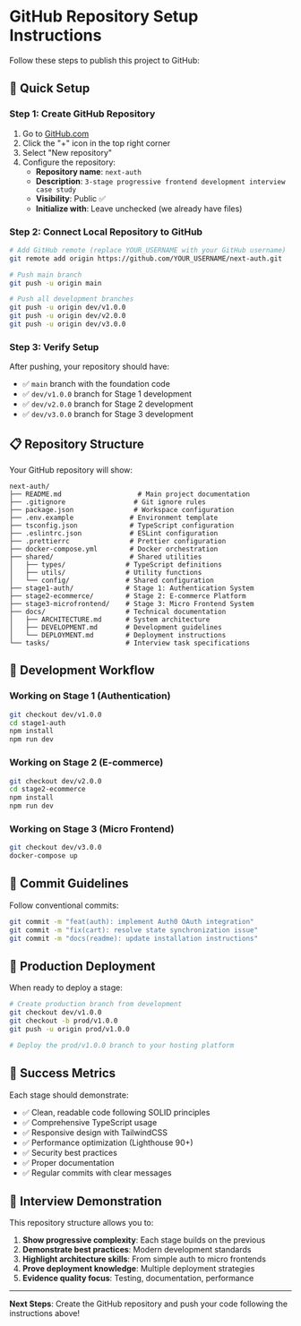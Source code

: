 # GitHub Repository Setup Instructions

Follow these steps to publish this project to GitHub:

## 🚀 Quick Setup

### Step 1: Create GitHub Repository
1. Go to [GitHub.com](https://github.com)
2. Click the "+" icon in the top right corner
3. Select "New repository"
4. Configure the repository:
   - **Repository name**: `next-auth`
   - **Description**: `3-stage progressive frontend development interview case study`
   - **Visibility**: Public ✅
   - **Initialize with**: Leave unchecked (we already have files)

### Step 2: Connect Local Repository to GitHub
```bash
# Add GitHub remote (replace YOUR_USERNAME with your GitHub username)
git remote add origin https://github.com/YOUR_USERNAME/next-auth.git

# Push main branch
git push -u origin main

# Push all development branches
git push -u origin dev/v1.0.0
git push -u origin dev/v2.0.0
git push -u origin dev/v3.0.0
```

### Step 3: Verify Setup
After pushing, your repository should have:
- ✅ `main` branch with the foundation code
- ✅ `dev/v1.0.0` branch for Stage 1 development
- ✅ `dev/v2.0.0` branch for Stage 2 development
- ✅ `dev/v3.0.0` branch for Stage 3 development

## 📋 Repository Structure

Your GitHub repository will show:

```
next-auth/
├── README.md                   # Main project documentation
├── .gitignore                 # Git ignore rules
├── package.json               # Workspace configuration
├── .env.example              # Environment template
├── tsconfig.json             # TypeScript configuration
├── .eslintrc.json            # ESLint configuration
├── .prettierrc               # Prettier configuration
├── docker-compose.yml        # Docker orchestration
├── shared/                   # Shared utilities
│   ├── types/               # TypeScript definitions
│   ├── utils/               # Utility functions
│   └── config/              # Shared configuration
├── stage1-auth/             # Stage 1: Authentication System
├── stage2-ecommerce/        # Stage 2: E-commerce Platform
├── stage3-microfrontend/    # Stage 3: Micro Frontend System
├── docs/                    # Technical documentation
│   ├── ARCHITECTURE.md      # System architecture
│   ├── DEVELOPMENT.md       # Development guidelines
│   └── DEPLOYMENT.md        # Deployment instructions
└── tasks/                   # Interview task specifications
```

## 🔧 Development Workflow

### Working on Stage 1 (Authentication)
```bash
git checkout dev/v1.0.0
cd stage1-auth
npm install
npm run dev
```

### Working on Stage 2 (E-commerce)
```bash
git checkout dev/v2.0.0
cd stage2-ecommerce
npm install
npm run dev
```

### Working on Stage 3 (Micro Frontend)
```bash
git checkout dev/v3.0.0
docker-compose up
```

## 📝 Commit Guidelines

Follow conventional commits:
```bash
git commit -m "feat(auth): implement Auth0 OAuth integration"
git commit -m "fix(cart): resolve state synchronization issue"
git commit -m "docs(readme): update installation instructions"
```

## 🚀 Production Deployment

When ready to deploy a stage:
```bash
# Create production branch from development
git checkout dev/v1.0.0
git checkout -b prod/v1.0.0
git push -u origin prod/v1.0.0

# Deploy the prod/v1.0.0 branch to your hosting platform
```

## 🎯 Success Metrics

Each stage should demonstrate:
- ✅ Clean, readable code following SOLID principles
- ✅ Comprehensive TypeScript usage
- ✅ Responsive design with TailwindCSS
- ✅ Performance optimization (Lighthouse 90+)
- ✅ Security best practices
- ✅ Proper documentation
- ✅ Regular commits with clear messages

## 🤝 Interview Demonstration

This repository structure allows you to:
1. **Show progressive complexity**: Each stage builds on the previous
2. **Demonstrate best practices**: Modern development standards
3. **Highlight architecture skills**: From simple auth to micro frontends
4. **Prove deployment knowledge**: Multiple deployment strategies
5. **Evidence quality focus**: Testing, documentation, performance

---

**Next Steps**: Create the GitHub repository and push your code following the instructions above!